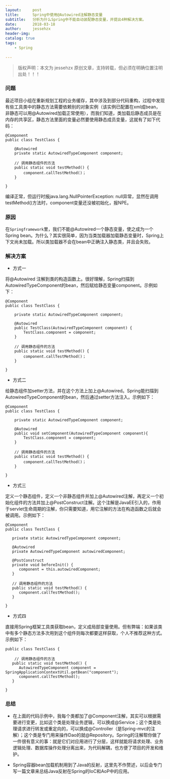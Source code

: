 ```yaml
---
layout:     post
title:      Spring中使用@Autowired注解静态变量 
subtitle:   分析为什么Spring中不能自动装配静态变量，并提出4种解决方案。
date:       2018-03-18             
author:     jessehzx                
header-img: 
catalog: true
tags:
    - Spring
       
---
```


>版权声明：本文为 jessehzx 原创文章，支持转载，但必须在明确位置注明出处！！！

### 问题

最近项目小组在重新规划工程的业务缓存，其中涉及到部分代码重构，过程中发现有些工具类中的静态方法需要依赖别的对象实例（该实例已配置在xml成bean，非静态可以用@Autowired加载正常使用），而我们知道，类加载后静态成员是在内存的共享区，静态方法里面的变量必然要使用静态成员变量，这就有了如下代码：

```
@Component
public class TestClass {

    @Autowired
    private static AutowiredTypeComponent component;

    // 调用静态组件的方法
    public static void testMethod() {
        component.callTestMethod()；
    }
    
}
```
编译正常，但运行时报java.lang.NullPointerException: null异常，显然在调用testMethod()方法时，component变量还没被初始化，报NPE。

### 原因

在`Springframework`里，我们不能@Autowired一个静态变量，使之成为一个Spring bean。为什么？其实很简单，因为当类加载器加载静态变量时，Spring上下文尚未加载。所以类加载器不会在bean中正确注入静态类，并且会失败。
    

### 解决方案

- 方式一

将@Autowired 注解到类的构造函数上。很好理解，Spring扫描到AutowiredTypeComponent的bean，然后赋给静态变量component。示例如下：

```
@Component
public class TestClass {

    private static AutowiredTypeComponent component;

    @Autowired
    public TestClass(AutowiredTypeComponent component) {
        TestClass.component = component;
    }

    // 调用静态组件的方法
    public static void testMethod() {
        component.callTestMethod()；
    }
    
}
```
- 方式二

给静态组件加setter方法，并在这个方法上加上@Autowired。Spring能扫描到AutowiredTypeComponent的bean，然后通过setter方法注入。示例如下：

```
@Component
public class TestClass {

    private static AutowiredTypeComponent component;

    @Autowired
    public void setComponent(AutowiredTypeComponent component){
        TestClass.component = component;
    }
    
    // 调用静态组件的方法
    public static void testMethod() {
        component.callTestMethod()；
    }
    
}
```

- 方式三

定义一个静态组件，定义一个非静态组件并加上@Autowired注解，再定义一个初始化组件的方法并加上@PostConstruct注解。这个注解是JavaEE引入的，作用于servlet生命周期的注解，你只需要知道，用它注解的方法在构造函数之后就会被调用。示例如下：

```
@Component
public class TestClass {

   private static AutowiredTypeComponent component;

   @Autowired
   private AutowiredTypeComponent autowiredComponent;

   @PostConstruct
   private void beforeInit() {
      component = this.autowiredComponent;
   }
   
   // 调用静态组件的方法
   public static void testMethod() {
      component.callTestMethod();
   }
   
}
```

- 方式四
 
直接用Spring框架工具类获取bean，定义成局部变量使用。但有弊端：如果该类中有多个静态方法多次用到这个组件则每次都要这样获取，个人不推荐这种方式。示例如下：

```
public class TestClass {
    
    // 调用静态组件的方法
   public static void testMethod() {
      AutowiredTypeComponent component = SpringApplicationContextUtil.getBean("component");
      component.callTestMethod();
   }
    
}

```

### 总结

- 在上面的代码示例中，我每个类都加了@Component注解，其实可以根据需要进行变更，比如这个类是处理业务逻辑，可以换成@Service；这个类是处理请求进行转发或重定向的，可以换成@Controller（是Spring-mvc的注解）；这个类是专门用来操作Dao的就@Repository。Spring的注解帮你做了一件很有意义的事：就是它们对应用进行了分层，这样就能将请求处理、业务逻辑处理、数据库操作处理分离出来，为代码解耦，也方便了项目的开发和维护。

- Spring容器bean加载机制用到了Java的反射，这里先不作赘述，以后会专门写一篇文章来总结Java反射在Spring的IoC和AoP中的应用。
